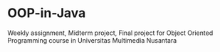 # OOP-in-Java
Weekly assignment, Midterm project, Final project for Object Oriented Programming course in Universitas Multimedia Nusantara
